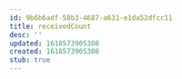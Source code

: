 ```yaml
---
id: 9b6b6adf-58b3-4687-a631-e1da52dfcc11
title: receivedCount
desc: ''
updated: 1618573905308
created: 1618573905308
stub: true
---
```


